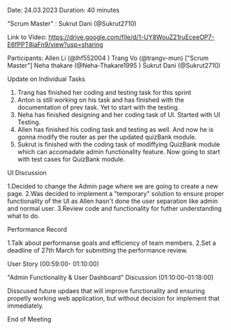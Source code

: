Date: 24.03.2023
Duration: 40 minutes

"Scrum Master" : Sukrut Dani (@Sukrut2710)

Link to Video: https://drive.google.com/file/d/1-UY8WouZ21ruEceeOP7-E6fPPT8jaFn9/view?usp=sharing

Participants:
Allen Li (@lhf552004 ) 
Trang Vo (@trangv-mun) ["Scrum Master"]
Neha thakare (@Neha-Thakare1995 )
Sukrut Dani (@Sukrut2710)

Update on Individual Tasks

1. Trang has finished her coding and testing task for this sprint
2. Anton is still working on his task and has finished with the documentation of prev task. Yet to start with the testing.
3. Neha has finished designing and her coding task of UI. Started with UI Testing.
4. Allen has finished his coding task and testing as well. And now he is gonna modify the router as per the updated quizBank module.
5. Sukrut is finished with the coding task of modiffying QuizBank module which can accomadate admin functionality feature. Now going to start with test cases for QuizBank module.

UI Discussion

1.Decided to change the Admin page where we are going to create a new page.
2.Was decided to implement a "temporary" solution to ensure proper functionality of the UI as Allen hasn't done the user separation like admin and normal user. 
3.Review code and functionality for futher understanding what to do.

Performance Record

1.Talk about performanse goals and efficiency of team members.
2.Set a deadline of 27th March for submitting the performance review.

User Story (00:59:00- 01:10:00)

"Admin Functionality & User Dashboard" Discussion (01:10:00-01:18:00)

Disscused future updaes that will improve functionality and ensuring propetly working web application, but without decision for implement that immediately.

End of Meeting 
